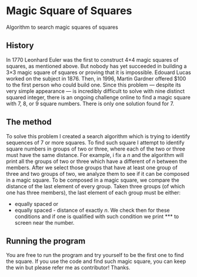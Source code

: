 # Magic Square of Squares
Algorithm to search magic squares of squares

## History
In 1770 Leonhard Euler was the first to construct 4×4 magic squares of squares, as mentioned above. But nobody has yet succeeded in building a 3×3 magic square of squares or proving that it is impossible. Edouard Lucas worked on the subject in 1876. Then, in 1996, Martin Gardner offered $100 to the first person who could build one. Since this problem — despite its very simple appearance — is incredibly difficult to solve with nine distinct squared integer, there is an ongoing challenge online to find a magic square with 7, 8, or 9 square numbers. There is only one solution found for 7.

## The method
To solve this problem I created a search algorithm which is trying to identify sequences of 7 or more squares. To find such square I attempt to identify square numbers in groups of two or three, where each of the two or three must have the same distance. For example, i fix a *n* and the algorithm will print all the groups of two or three which have a different of *n* between the members. After we select those groups that have at least one group of three and two groups of two, we analyze them to see if it can be composed in a magic square.
To be composed in a magic square, we compare the distance of the last element of every group. Taken three groups (of which one has three members), the last element of each group must be either:
- equally spaced or
- equally spaced - distance of exactly *n*.
We check then for these conditions and if one is qualified with such condition we print *** to screen near the number.

## Running the program
You are free to run the program and try yourself to be the first one to find the square. If you use the code and find such magic square, you can keep the win but please refer me as contributor! Thanks.

